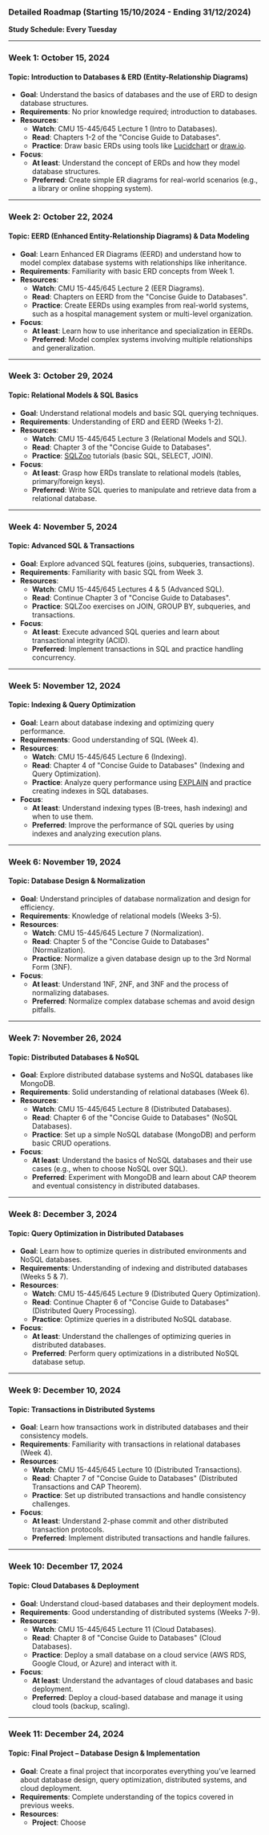 ### **Detailed Roadmap (Starting 15/10/2024 - Ending 31/12/2024)**  
**Study Schedule: Every Tuesday**  

---

### **Week 1: October 15, 2024**  
#### **Topic**: Introduction to Databases & ERD (Entity-Relationship Diagrams)  
- **Goal**: Understand the basics of databases and the use of ERD to design database structures.  
- **Requirements**: No prior knowledge required; introduction to databases.  
- **Resources**:  
  - **Watch**: CMU 15-445/645 Lecture 1 (Intro to Databases).  
  - **Read**: Chapters 1-2 of the "Concise Guide to Databases".  
  - **Practice**: Draw basic ERDs using tools like [Lucidchart](https://www.lucidchart.com) or [draw.io](https://app.diagrams.net/).  
- **Focus**:  
  - **At least**: Understand the concept of ERDs and how they model database structures.  
  - **Preferred**: Create simple ER diagrams for real-world scenarios (e.g., a library or online shopping system).  
  
---

### **Week 2: October 22, 2024**  
#### **Topic**: EERD (Enhanced Entity-Relationship Diagrams) & Data Modeling  
- **Goal**: Learn Enhanced ER Diagrams (EERD) and understand how to model complex database systems with relationships like inheritance.  
- **Requirements**: Familiarity with basic ERD concepts from Week 1.  
- **Resources**:  
  - **Watch**: CMU 15-445/645 Lecture 2 (EER Diagrams).  
  - **Read**: Chapters on EERD from the "Concise Guide to Databases".  
  - **Practice**: Create EERDs using examples from real-world systems, such as a hospital management system or multi-level organization.  
- **Focus**:  
  - **At least**: Learn how to use inheritance and specialization in EERDs.  
  - **Preferred**: Model complex systems involving multiple relationships and generalization.  
  
---

### **Week 3: October 29, 2024**  
#### **Topic**: Relational Models & SQL Basics  
- **Goal**: Understand relational models and basic SQL querying techniques.  
- **Requirements**: Understanding of ERD and EERD (Weeks 1-2).  
- **Resources**:  
  - **Watch**: CMU 15-445/645 Lecture 3 (Relational Models and SQL).  
  - **Read**: Chapter 3 of the "Concise Guide to Databases".  
  - **Practice**: [SQLZoo](https://sqlzoo.net/) tutorials (basic SQL, SELECT, JOIN).  
- **Focus**:  
  - **At least**: Grasp how ERDs translate to relational models (tables, primary/foreign keys).  
  - **Preferred**: Write SQL queries to manipulate and retrieve data from a relational database.  
  
---

### **Week 4: November 5, 2024**  
#### **Topic**: Advanced SQL & Transactions  
- **Goal**: Explore advanced SQL features (joins, subqueries, transactions).  
- **Requirements**: Familiarity with basic SQL from Week 3.  
- **Resources**:  
  - **Watch**: CMU 15-445/645 Lectures 4 & 5 (Advanced SQL).  
  - **Read**: Continue Chapter 3 of "Concise Guide to Databases".  
  - **Practice**: SQLZoo exercises on JOIN, GROUP BY, subqueries, and transactions.  
- **Focus**:  
  - **At least**: Execute advanced SQL queries and learn about transactional integrity (ACID).  
  - **Preferred**: Implement transactions in SQL and practice handling concurrency.  
  
---

### **Week 5: November 12, 2024**  
#### **Topic**: Indexing & Query Optimization  
- **Goal**: Learn about database indexing and optimizing query performance.  
- **Requirements**: Good understanding of SQL (Week 4).  
- **Resources**:  
  - **Watch**: CMU 15-445/645 Lecture 6 (Indexing).  
  - **Read**: Chapter 4 of "Concise Guide to Databases" (Indexing and Query Optimization).  
  - **Practice**: Analyze query performance using [EXPLAIN](https://use-the-index-luke.com/sql/explain-plan/postgresql) and practice creating indexes in SQL databases.  
- **Focus**:  
  - **At least**: Understand indexing types (B-trees, hash indexing) and when to use them.  
  - **Preferred**: Improve the performance of SQL queries by using indexes and analyzing execution plans.  
  
---

### **Week 6: November 19, 2024**  
#### **Topic**: Database Design & Normalization  
- **Goal**: Understand principles of database normalization and design for efficiency.  
- **Requirements**: Knowledge of relational models (Weeks 3-5).  
- **Resources**:  
  - **Watch**: CMU 15-445/645 Lecture 7 (Normalization).  
  - **Read**: Chapter 5 of the "Concise Guide to Databases" (Normalization).  
  - **Practice**: Normalize a given database design up to the 3rd Normal Form (3NF).  
- **Focus**:  
  - **At least**: Understand 1NF, 2NF, and 3NF and the process of normalizing databases.  
  - **Preferred**: Normalize complex database schemas and avoid design pitfalls.  
  
---

### **Week 7: November 26, 2024**  
#### **Topic**: Distributed Databases & NoSQL  
- **Goal**: Explore distributed database systems and NoSQL databases like MongoDB.  
- **Requirements**: Solid understanding of relational databases (Week 6).  
- **Resources**:  
  - **Watch**: CMU 15-445/645 Lecture 8 (Distributed Databases).  
  - **Read**: Chapter 6 of the "Concise Guide to Databases" (NoSQL Databases).  
  - **Practice**: Set up a simple NoSQL database (MongoDB) and perform basic CRUD operations.  
- **Focus**:  
  - **At least**: Understand the basics of NoSQL databases and their use cases (e.g., when to choose NoSQL over SQL).  
  - **Preferred**: Experiment with MongoDB and learn about CAP theorem and eventual consistency in distributed databases.  
  
---

### **Week 8: December 3, 2024**  
#### **Topic**: Query Optimization in Distributed Databases  
- **Goal**: Learn how to optimize queries in distributed environments and NoSQL databases.  
- **Requirements**: Understanding of indexing and distributed databases (Weeks 5 & 7).  
- **Resources**:  
  - **Watch**: CMU 15-445/645 Lecture 9 (Distributed Query Optimization).  
  - **Read**: Continue Chapter 6 of "Concise Guide to Databases" (Distributed Query Processing).  
  - **Practice**: Optimize queries in a distributed NoSQL database.  
- **Focus**:  
  - **At least**: Understand the challenges of optimizing queries in distributed databases.  
  - **Preferred**: Perform query optimizations in a distributed NoSQL database setup.  
  
---

### **Week 9: December 10, 2024**  
#### **Topic**: Transactions in Distributed Systems  
- **Goal**: Learn how transactions work in distributed databases and their consistency models.  
- **Requirements**: Familiarity with transactions in relational databases (Week 4).  
- **Resources**:  
  - **Watch**: CMU 15-445/645 Lecture 10 (Distributed Transactions).  
  - **Read**: Chapter 7 of "Concise Guide to Databases" (Distributed Transactions and CAP Theorem).  
  - **Practice**: Set up distributed transactions and handle consistency challenges.  
- **Focus**:  
  - **At least**: Understand 2-phase commit and other distributed transaction protocols.  
  - **Preferred**: Implement distributed transactions and handle failures.  
  
---

### **Week 10: December 17, 2024**  
#### **Topic**: Cloud Databases & Deployment  
- **Goal**: Understand cloud-based databases and their deployment models.  
- **Requirements**: Good understanding of distributed systems (Weeks 7-9).  
- **Resources**:  
  - **Watch**: CMU 15-445/645 Lecture 11 (Cloud Databases).  
  - **Read**: Chapter 8 of "Concise Guide to Databases" (Cloud Databases).  
  - **Practice**: Deploy a small database on a cloud service (AWS RDS, Google Cloud, or Azure) and interact with it.  
- **Focus**:  
  - **At least**: Understand the advantages of cloud databases and basic deployment.  
  - **Preferred**: Deploy a cloud-based database and manage it using cloud tools (backup, scaling).  
  
---

### **Week 11: December 24, 2024**  
#### **Topic**: Final Project – Database Design & Implementation  
- **Goal**: Create a final project that incorporates everything you’ve learned about database design, query optimization, distributed systems, and cloud deployment.  
- **Requirements**: Complete understanding of the topics covered in previous weeks.  
- **Resources**:  
  - **Project**: Choose